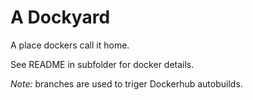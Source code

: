 # A Dockyard
A place dockers call it home.

See README in subfolder for docker details.

_Note:_ branches are used to triger Dockerhub autobuilds.
